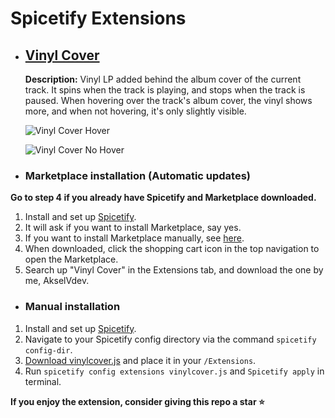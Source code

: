 # Spicetify Extensions

- ## [Vinyl Cover](https://github.com/AkselVdev/AkselV-Spicetify/blob/b34d12b82e2e15ea061f568d94f86da6ab60455e/Extensions/vinylcover.js)
  **Description:** Vinyl LP added behind the album cover of the current track. It spins when the track is playing, and stops when the track is paused. When hovering over the track's album cover, the vinyl shows more, and when not hovering, it's only slightly visible.

  ![Vinyl Cover Hover](https://vilmann.eu/files/Hovering.png)

  ![Vinyl Cover No Hover](https://vilmann.eu/files/notHover.png)

- ### Marketplace installation (Automatic updates)
**Go to step 4 if you already have Spicetify and Marketplace downloaded.**
1. Install and set up [Spicetify](https://spicetify.app/docs/getting-started).
2. It will ask if you want to install Marketplace, say yes.
3. If you want to install Marketplace manually, see [here](https://github.com/spicetify/marketplace/wiki/Installation).
4. When downloaded, click the shopping cart icon in the top navigation to open the Marketplace.
5. Search up "Vinyl Cover" in the Extensions tab, and download the one by me, AkselVdev.

- ### Manual installation
1. Install and set up [Spicetify](https://spicetify.app/docs/getting-started).
2. Navigate to your Spicetify config directory via the command `spicetify config-dir`.
3. [Download vinylcover.js](https://github.com/AkselVdev/AkselV-Spicetify/blob/main/Extensions/vinylcover.js) and place it in your `/Extensions`.
4. Run `spicetify config extensions vinylcover.js` and `Spicetify apply` in terminal.

**If you enjoy the extension, consider giving this repo a star ⭐**
